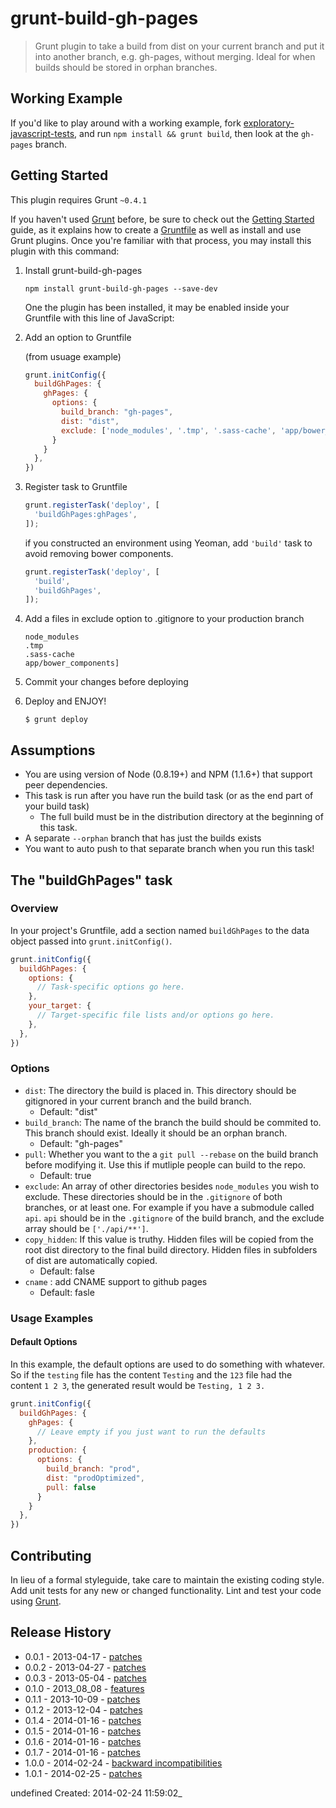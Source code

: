 # grunt-build-gh-pages

> Grunt plugin to take a build from dist on your current branch and put it into another branch, e.g. gh-pages, without merging. Ideal for when builds should be stored in orphan branches.

## Working Example

If you'd like to play around with a working example, fork [exploratory-javascript-tests](https://github.com/pajtai/exploratory-javascript-tests), and run `npm install && grunt build`, then look at the `gh-pages` branch.

## Getting Started
This plugin requires Grunt `~0.4.1`

If you haven't used [Grunt](http://gruntjs.com/) before, be sure to check out the [Getting Started](http://gruntjs.com/getting-started) guide, as it explains how to create a [Gruntfile](http://gruntjs.com/sample-gruntfile) as well as install and use Grunt plugins. Once you're familiar with that process, you may install this plugin with this command:

1. Install grunt-build-gh-pages
	```shell
	npm install grunt-build-gh-pages --save-dev
	```
	
	One the plugin has been installed, it may be enabled inside your Gruntfile with this line of JavaScript:
	
2. Add an option to Gruntfile

	(from usuage example)
	
	```js
	grunt.initConfig({
	  buildGhPages: {
	    ghPages: {
	      options: {
	        build_branch: "gh-pages",
	        dist: "dist",
	        exclude: ['node_modules', '.tmp', '.sass-cache', 'app/bower_components'],
	      }
	    }
	  },
	})
	```

3. Register task to Gruntfile
	```js
	grunt.registerTask('deploy', [
	  'buildGhPages:ghPages',
	]);
	```
	
	if you constructed an environment using Yeoman, add `'build'` task to avoid removing bower components.
	```js
	grunt.registerTask('deploy', [
	  'build',
	  'buildGhPages',
	]);
	```

4. Add a files in exclude option to .gitignore to your production branch
	```shell
	node_modules
	.tmp
	.sass-cache
	app/bower_components]
	```

5. Commit your changes before deploying

6. Deploy and ENJOY!
	```shell
	$ grunt deploy
	```

## Assumptions

* You are using version of Node (0.8.19+) and NPM (1.1.6+) that support peer dependencies.
* This task is run after you have run the build task (or as the end part of your build task)
  * The full build must be in the distribution directory at the beginning of this task.
* A separate `--orphan` branch that has just the builds exists
* You want to auto push to that separate branch when you run this task!

## The "buildGhPages" task

### Overview
In your project's Gruntfile, add a section named `buildGhPages` to the data object passed into `grunt.initConfig()`.

```js
grunt.initConfig({
  buildGhPages: {
    options: {
      // Task-specific options go here.
    },
    your_target: {
      // Target-specific file lists and/or options go here.
    },
  },
})
```

### Options

* `dist`: The directory the build is placed in. This directory should be gitignored in your current branch and the build branch.
  * Default: "dist"
* `build_branch`: The name of the branch the build should be commited to. This branch should exist. Ideally it should be an orphan branch.
  * Default: "gh-pages"
* `pull`: Whether you want to the a `git pull --rebase` on the build branch before modifying it. Use this if mutliple people can build to the repo.
  * Default: true
* `exclude`: An array of other directories besides `node_modules` you wish to exclude. These directories should be in the `.gitignore` of both branches, or at least one. For example if you have a submodule called `api`. `api` should be in the `.gitignore` of the build branch, and the exclude array should be `['./api/**']`.
* `copy_hidden`: If this value is truthy. Hidden files will be copied from the root dist directory to the final build directory. Hidden files in subfolders of dist are automatically copied.
  * Default: false
* `cname` : add CNAME support to github pages
  * Default: fasle

### Usage Examples

#### Default Options
In this example, the default options are used to do something with whatever. So if the `testing` file has the content `Testing` and the `123` file had the content `1 2 3`, the generated result would be `Testing, 1 2 3.`

```js
grunt.initConfig({
  buildGhPages: {
    ghPages: {
      // Leave empty if you just want to run the defaults
    },
    production: {
      options: {
        build_branch: "prod",
        dist: "prodOptimized",
        pull: false
      }
    }
  },
})
```

## Contributing
In lieu of a formal styleguide, take care to maintain the existing coding style. Add unit tests for any new or changed functionality. Lint and test your code using [Grunt](http://gruntjs.com/).

## Release History

* 0.0.1 - 2013-04-17 - [patches](https://github.com/pajtai/grunt-build-gh-pages/tree/master/release_notes/0.0.1_2013-04-17.md)
* 0.0.2 - 2013-04-27 - [patches](https://github.com/pajtai/grunt-build-gh-pages/tree/master/release_notes/0.0.2_2013-04-27.md)
* 0.0.3 - 2013-05-04 - [patches](https://github.com/pajtai/grunt-build-gh-pages/tree/master/release_notes/0.0.3_2013-05-04.md)
* 0.1.0 - 2013_08_08 - [features](https://github.com/pajtai/grunt-build-gh-pages/tree/master/release_notes/0.1.0_2013_08_08.md)
* 0.1.1 - 2013-10-09 - [patches](https://github.com/pajtai/grunt-build-gh-pages/tree/master/release_notes/0.1.1_2013-10-09.md)
* 0.1.2 - 2013-12-04 - [patches](https://github.com/pajtai/grunt-build-gh-pages/tree/master/release_notes/0.1.2_2013-12-04.md)
* 0.1.4 - 2014-01-16 - [patches](https://github.com/pajtai/grunt-build-gh-pages/tree/master/release_notes/0.1.4_2014-01-16.md)
* 0.1.5 - 2014-01-16 - [patches](https://github.com/pajtai/grunt-build-gh-pages/tree/master/release_notes/0.1.5_2014-01-16.md)
* 0.1.6 - 2014-01-16 - [patches](https://github.com/pajtai/grunt-build-gh-pages/tree/master/release_notes/0.1.6_2014-01-16.md)
* 0.1.7 - 2014-01-16 - [patches](https://github.com/pajtai/grunt-build-gh-pages/tree/master/release_notes/0.1.7_2014-01-16.md)
* 1.0.0 - 2014-02-24 - [backward incompatibilities](https://github.com/pajtai/grunt-build-gh-pages/tree/master/release_notes/1.0.0_2014-02-24.md)
* 1.0.1 - 2014-02-25 - [patches](https://github.com/pajtai/grunt-build-gh-pages/tree/master/release_notes/1.0.1_2014-02-25.md)


undefined Created: 2014-02-24 11:59:02_
